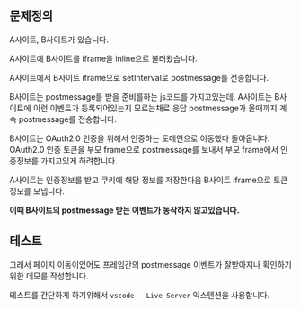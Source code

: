 ## 문제정의

A사이트, B사이트가 있습니다.

A사이트에 B사이트를 iframe을 inline으로 불러왔습니다.

A사이트에서 B사이트 iframe으로 setInterval로 postmessage를 전송합니다.

B사이트는 postmessage를 받을 준비를하는 js코드를 가지고있는데. A사이트는 B사이트에 이런 이벤트가 등록되어있는지 모르는채로 응답 postmessage가 올때까지 계속 postmessage를 전송합니다.

B사이트는 OAuth2.0 인증을 위해서 인증하는 도메인으로 이동했다 돌아옵니다. OAuth2.0 인증 토큰을 부모 frame으로 postmessage를 보내서 부모 frame에서 인증정보를 가지고있게 하려합니다.

A사이트는 인증정보를 받고 쿠키에 해당 정보를 저장한다음 B사이트 iframe으로 토큰정보를 보냅니다.

**이때 B사이트의 postmessage 받는 이벤트가 동작하지 않고있습니다.**

## 테스트

그래서 페이지 이동이있어도 프레임간의 postmessage 이벤트가 잘받아지나 확인하기위한 데모를 작성합니다.

테스트를 간단하게 하기위해서 `vscode - Live Server` 익스텐션을 사용합니다.
